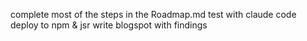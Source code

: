 complete most of the steps in the Roadmap.md
test with claude code
deploy to npm & jsr
write blogspot with findings
